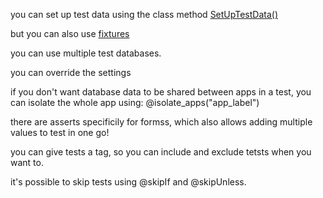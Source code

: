 you can set up test data using the class method [SetUpTestData()](https://docs.djangoproject.com/en/5.1/topics/testing/tools/#django.test.TestCase.setUpTestData)

but you can also use [fixtures](https://docs.djangoproject.com/en/5.1/topics/db/fixtures/#fixtures-explanation)

you can use multiple test databases.

you can override the settings

if you don't want database data to be shared between apps in a test, you can isolate the whole app using: @isolate_apps("app_label")

there are asserts specificily for formss, which also allows adding multiple values to test in one go!

you can give tests a tag, so you can include and exclude tetsts when you want to.

it's possible to skip tests using  @skipIf and @skipUnless.